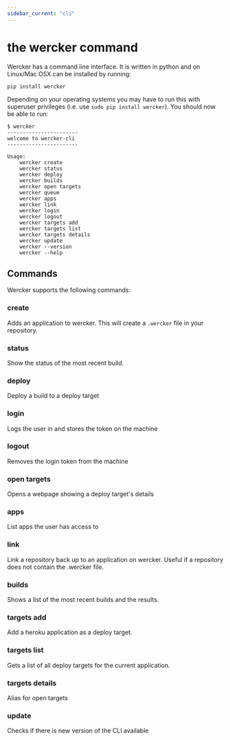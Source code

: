 ```yaml
---
sidebar_current: "cli"
---
```


# the wercker command

Wercker has a command line interface. It is written in python and on Linux/Mac OSX can be installed by running:

	pip install wercker

Depending on your operating systems you may have to run this with superuser privileges (i.e. use `sudo pip install wercker`). You should now be able to run:

	$ wercker
	-----------------------
	welcome to wercker-cli
	-----------------------

	Usage:
	    wercker create
	    wercker status
	    wercker deploy
	    wercker builds
	    wercker open targets
	    wercker queue
	    wercker apps
	    wercker link
	    wercker login
	    wercker logout
	    wercker targets add
	    wercker targets list
	    wercker targets details
      	wercker update
	    wercker --version
	    wercker --help

## Commands
Wercker supports the following commands:

### create
Adds an application to wercker. This will create a `.wercker` file in
your repository.

### status
Show the status of the most recent build.

### deploy
Deploy a build to a deploy target

### login
Logs the user in and stores the token on the machine

### logout
Removes the login token from the machine

### open targets
Opens a webpage showing a deploy target's details
### apps
List apps the user has access to

### link
Link a repository back up to an application on wercker. Useful if a repository does not contain the .wercker file.

### builds
Shows a list of the most recent builds and the results.

### targets add
Add a heroku application as a deploy target.

### targets list
Gets a list of all deploy targets for the current application.

### targets details
Alias for open targets

### update
Checks if there is new version of the CLI available

